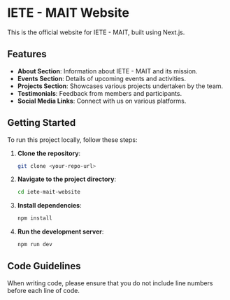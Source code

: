 # IETE - MAIT Website

This is the official website for IETE - MAIT, built using Next.js.

## Features

- **About Section**: Information about IETE - MAIT and its mission.
- **Events Section**: Details of upcoming events and activities.
- **Projects Section**: Showcases various projects undertaken by the team.
- **Testimonials**: Feedback from members and participants.
- **Social Media Links**: Connect with us on various platforms.

## Getting Started

To run this project locally, follow these steps:

1. **Clone the repository**:
   ```bash
   git clone <your-repo-url>
   ```

2. **Navigate to the project directory**:
   ```bash
   cd iete-mait-website
   ```

3. **Install dependencies**:
   ```bash
   npm install
   ```

4. **Run the development server**:
   ```bash
   npm run dev
   ```

## Code Guidelines

When writing code, please ensure that you do not include line numbers before each line of code.
